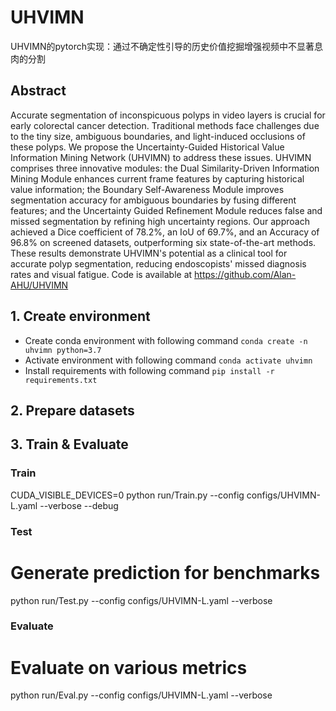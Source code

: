 # UHVIMN
UHVIMN的pytorch实现：通过不确定性引导的历史价值挖掘增强视频中不显著息肉的分割
## Abstract
Accurate segmentation of inconspicuous polyps in video layers is crucial for early colorectal cancer detection. Traditional methods face challenges due to the tiny size, ambiguous boundaries, and light-induced occlusions of these polyps. We propose the Uncertainty-Guided Historical Value Information Mining Network (UHVIMN) to address these issues. UHVIMN comprises three innovative modules: the Dual Similarity-Driven Information Mining Module enhances current frame features by capturing historical value information; the Boundary Self-Awareness Module improves segmentation accuracy for ambiguous boundaries by fusing different features; and the Uncertainty Guided Refinement Module reduces false and missed segmentation by refining high uncertainty regions. Our approach achieved a Dice coefficient of 78.2\%, an IoU of 69.7\%, and an Accuracy of 96.8\% on screened datasets, outperforming six state-of-the-art methods. These results demonstrate UHVIMN's potential as a clinical tool for accurate polyp segmentation, reducing endoscopists' missed diagnosis rates and visual fatigue. Code is available at https://github.com/Alan-AHU/UHVIMN
## 1. Create environment
  + Create conda environment with following command `conda create -n uhvimn python=3.7`
  + Activate environment with following command `conda activate uhvimn`
  + Install requirements with following command `pip install -r requirements.txt`
## 2. Prepare datasets
## 3. Train & Evaluate
  ### Train
  CUDA_VISIBLE_DEVICES=0 python run/Train.py --config configs/UHVIMN-L.yaml --verbose --debug
### Test 
  # Generate prediction for benchmarks
  python run/Test.py --config configs/UHVIMN-L.yaml --verbose
### Evaluate
  # Evaluate on various metrics
  python run/Eval.py --config configs/UHVIMN-L.yaml --verbose
